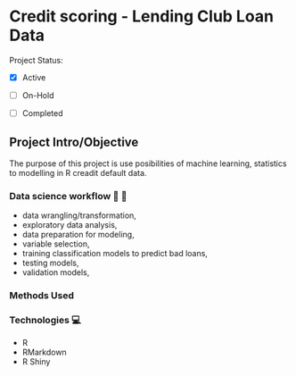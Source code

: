 # **Credit scoring - Lending Club Loan Data**

Project Status: 

- [x] Active
- [ ] On-Hold
- [ ] Completed


## Project Intro/Objective

The purpose of this project is use posibilities of machine learning, statistics to modelling in R creadit default data. 


### Data science workflow :pencil: :book:

- data wrangling/transformation,
- exploratory data analysis, 
- data preparation for modeling,
- variable selection,
- training classification models to predict bad loans,
- testing models,
- validation models, 


### Methods Used



### Technologies :computer:

- R
- RMarkdown
- R Shiny

